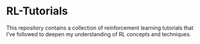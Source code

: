 # RL-Tutorials
This repository contains a collection of reinforcement learning tutorials that I’ve followed to deepen my understanding of RL concepts and techniques.
